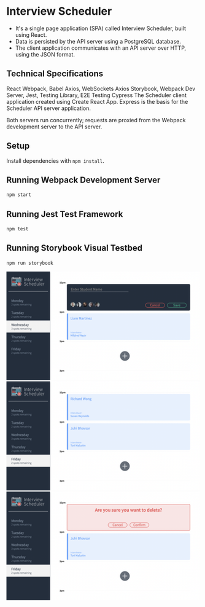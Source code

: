 # Interview Scheduler 

- It's a single page application (SPA) called Interview Scheduler, built using React.
- Data is persisted by the API server using a PostgreSQL database.
- The client application communicates with an API server over HTTP, using the JSON format.

## Technical Specifications

React
Webpack, Babel
Axios, WebSockets
Axios
Storybook, Webpack Dev Server, Jest, Testing Library, E2E Testing Cypress
The Scheduler client application created using Create React App. Express is the basis for the Scheduler API server application.

Both servers run concurrently; requests are proxied from the Webpack development server to the API server.

## Setup

Install dependencies with `npm install`.

## Running Webpack Development Server

```sh
npm start
```

## Running Jest Test Framework

```sh
npm test
```

## Running Storybook Visual Testbed

```sh
npm run storybook
```
!["book-appointment Page"](https://github.com/jubhavsar/scheduler/blob/master/docs/book-appointment.png?raw=true)
!["Main-interviewer-scheduler Page"](https://github.com/jubhavsar/scheduler/blob/master/docs/interview-scheduler.png?raw=true)
!["delete-form page"](https://github.com/jubhavsar/scheduler/blob/master/docs/delete-form.png?raw=true)
